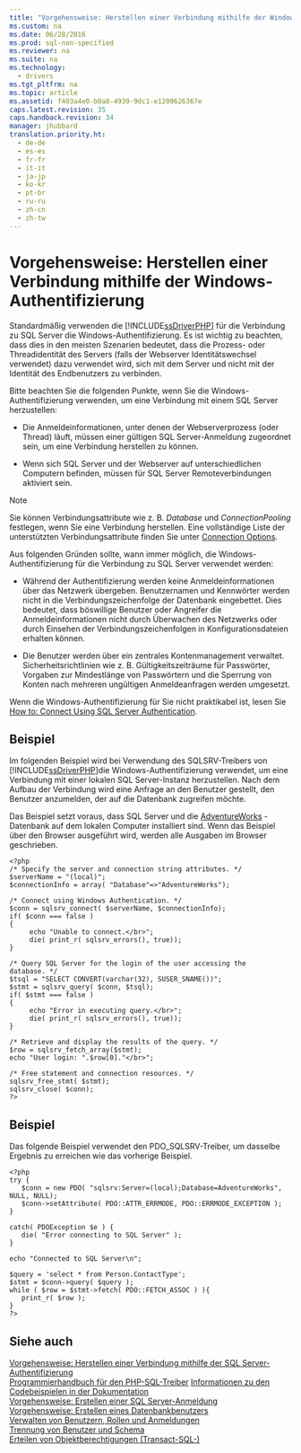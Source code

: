 ```yaml
---
title: "Vorgehensweise: Herstellen einer Verbindung mithilfe der Windows-Authentifizierung"
ms.custom: na
ms.date: 06/28/2016
ms.prod: sql-non-specified
ms.reviewer: na
ms.suite: na
ms.technology: 
  - drivers
ms.tgt_pltfrm: na
ms.topic: article
ms.assetid: f403a4e0-b0a8-4939-9dc1-e1209626367e
caps.latest.revision: 35
caps.handback.revision: 34
manager: jhubbard
translation.priority.ht: 
  - de-de
  - es-es
  - fr-fr
  - it-it
  - ja-jp
  - ko-kr
  - pt-br
  - ru-ru
  - zh-cn
  - zh-tw
---
```

# Vorgehensweise: Herstellen einer Verbindung mithilfe der Windows-Authentifizierung
Standardmäßig verwenden die [!INCLUDE[ssDriverPHP](../content/includes/ssDriverPHP_md.md)] für die Verbindung zu SQL Server die Windows-Authentifizierung. Es ist wichtig zu beachten, dass dies in den meisten Szenarien bedeutet, dass die Prozess\- oder Threadidentität des Servers \(falls der Webserver Identitätswechsel verwendet\) dazu verwendet wird, sich mit dem Server und nicht mit der Identität des Endbenutzers zu verbinden.  
  
Bitte beachten Sie die folgenden Punkte, wenn Sie die Windows-Authentifizierung verwenden, um eine Verbindung mit einem SQL Server herzustellen:  
  
-   Die Anmeldeinformationen, unter denen der Webserverprozess \(oder Thread\) läuft, müssen einer gültigen SQL Server-Anmeldung zugeordnet sein, um eine Verbindung herstellen zu können.  
  
-   Wenn sich SQL Server und der Webserver auf unterschiedlichen Computern befinden, müssen für SQL Server Remoteverbindungen aktiviert sein.  
  
> [!NOTE]  
> Sie können Verbindungsattribute wie z. B. *Database* und *ConnectionPooling* festlegen, wenn Sie eine Verbindung herstellen. Eine vollständige Liste der unterstützten Verbindungsattribute finden Sie unter [Connection Options](../content/Connection-Options.md).  
  
Aus folgenden Gründen sollte, wann immer möglich, die Windows-Authentifizierung für die Verbindung zu SQL Server verwendet werden:  
  
-   Während der Authentifizierung werden keine Anmeldeinformationen über das Netzwerk übergeben. Benutzernamen und Kennwörter werden nicht in die Verbindungszeichenfolge der Datenbank eingebettet. Dies bedeutet, dass böswillige Benutzer oder Angreifer die Anmeldeinformationen nicht durch Überwachen des Netzwerks oder durch Einsehen der Verbindungszeichenfolgen in Konfigurationsdateien erhalten können.  
  
-   Die Benutzer werden über ein zentrales Kontenmanagement verwaltet. Sicherheitsrichtlinien wie z. B. Gültigkeitszeiträume für Passwörter, Vorgaben zur Mindestlänge von Passwörtern und die Sperrung von Konten nach mehreren ungültigen Anmeldeanfragen werden umgesetzt.  
  
Wenn die Windows-Authentifizierung für Sie nicht praktikabel ist, lesen Sie [How to: Connect Using SQL Server Authentication](../Topic/How%20to:%20Connect%20Using%20SQL%20Server%20Authentication.md).  
  
## Beispiel  
Im folgenden Beispiel wird bei Verwendung des SQLSRV-Treibers von [!INCLUDE[ssDriverPHP](../content/includes/ssDriverPHP_md.md)]die Windows-Authentifizierung verwendet, um eine Verbindung mit einer lokalen SQL Server-Instanz herzustellen. Nach dem Aufbau der Verbindung wird eine Anfrage an den Benutzer gestellt, den Benutzer anzumelden, der auf die Datenbank zugreifen möchte.  
  
Das Beispiel setzt voraus, dass SQL Server und die [AdventureWorks](http://go.microsoft.com/fwlink/?LinkID=67739) -Datenbank auf dem lokalen Computer installiert sind. Wenn das Beispiel über den Browser ausgeführt wird, werden alle Ausgaben im Browser geschrieben.  
  
```  
<?php  
/* Specify the server and connection string attributes. */  
$serverName = "(local)";  
$connectionInfo = array( "Database"=>"AdventureWorks");  
  
/* Connect using Windows Authentication. */  
$conn = sqlsrv_connect( $serverName, $connectionInfo);  
if( $conn === false )  
{  
     echo "Unable to connect.</br>";  
     die( print_r( sqlsrv_errors(), true));  
}  
  
/* Query SQL Server for the login of the user accessing the  
database. */  
$tsql = "SELECT CONVERT(varchar(32), SUSER_SNAME())";  
$stmt = sqlsrv_query( $conn, $tsql);  
if( $stmt === false )  
{  
     echo "Error in executing query.</br>";  
     die( print_r( sqlsrv_errors(), true));  
}  
  
/* Retrieve and display the results of the query. */  
$row = sqlsrv_fetch_array($stmt);  
echo "User login: ".$row[0]."</br>";  
  
/* Free statement and connection resources. */  
sqlsrv_free_stmt( $stmt);  
sqlsrv_close( $conn);  
?>  
```  
  
## Beispiel  
Das folgende Beispiel verwendet den PDO\_SQLSRV-Treiber, um dasselbe Ergebnis zu erreichen wie das vorherige Beispiel.  
  
```  
<?php  
try {  
   $conn = new PDO( "sqlsrv:Server=(local);Database=AdventureWorks", NULL, NULL);   
   $conn->setAttribute( PDO::ATTR_ERRMODE, PDO::ERRMODE_EXCEPTION );  
}  
  
catch( PDOException $e ) {  
   die( "Error connecting to SQL Server" );   
}  
  
echo "Connected to SQL Server\n";  
  
$query = 'select * from Person.ContactType';   
$stmt = $conn->query( $query );   
while ( $row = $stmt->fetch( PDO::FETCH_ASSOC ) ){   
   print_r( $row );   
}  
?>  
```  
  
## Siehe auch  
[Vorgehensweise: Herstellen einer Verbindung mithilfe der SQL Server-Authentifizierung](../Topic/How%20to:%20Connect%20Using%20SQL%20Server%20Authentication.md)  
[Programmierhandbuch für den PHP-SQL-Treiber](../content/Programming-Guide-for-PHP-SQL-Driver.md)
[Informationen zu den Codebeispielen in der Dokumentation](../content/About-Code-Examples-in-the-Documentation.md)  
[Vorgehensweise: Erstellen einer SQL Server-Anmeldung](http://go.microsoft.com/fwlink/?LinkId=106325)  
[Vorgehensweise: Erstellen eines Datenbankbenutzers](http://go.microsoft.com/fwlink/?LinkId=106327)  
[Verwalten von Benutzern, Rollen und Anmeldungen](http://go.microsoft.com/fwlink/?LinkId=106329)  
[Trennung von Benutzer und Schema](http://go.microsoft.com/fwlink/?LinkId=106330)  
[Erteilen von Objektberechtigungen \(Transact-SQL\-\)](http://go.microsoft.com/fwlink/?LinkId=106332)  
  
